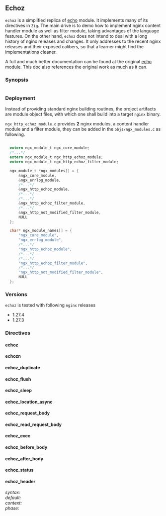 ## Echoz

`echoz` is a simplified replica of [echo][1] module. It implements many of its directives in `Zig`. The main drive is
to demo how to implement nginx content handler module as well as filter module, taking advantages of the language features.
On the other hand, `echoz` does not intend to deal with a long history of nginx releases and changes. It only addresses to
the recent nginx releases and their exposed calibers, so that a learner might find the implementations cleaner.

A full and much better documentation can be found at the original [echo][1] module. This doc also references the original work
as much as it can.

### Synopsis

```nginx

```

### Deployment

Instead of providing standard nginx building routines, the project artifacts are module object files,
with which one shall build into a target `nginx` binary.

`ngx_http_echoz_module.o` provides **2** nginx modules, a content handler module and a filter module,
they can be added in the `objs/ngx_modules.c` as following.

```c

  extern ngx_module_t ngx_core_module;
  /*...*/
  extern ngx_module_t ngx_http_echoz_module;
  extern ngx_module_t ngx_http_echoz_filter_module;

  ngx_module_t *ngx_modules[] = {
      &ngx_core_module,
      &ngx_errlog_module,
      /*...*/
      &ngx_http_echoz_module,
      /*...*/
      /*...*/
      &ngx_http_echoz_filter_module,
      /*...*/
      &ngx_http_not_modified_filter_module,
      NULL
  };

  char* ngx_module_names[] = {
      "ngx_core_module",
      "ngx_errlog_module",
      /*...*/
      "ngx_http_echoz_module",
      /*...*/
      /*...*/
      "ngx_http_echoz_filter_module",
      /*...*/
      "ngx_http_not_modified_filter_module",
      NULL
  };

```

### Versions

`echoz` is tested with following `nginx` releases

- 1.27.4
- 1.27.3

### Directives

#### echoz

#### echozn

#### echoz_duplicate

#### echoz_flush

#### echoz_sleep

#### echoz_location_async

#### echoz_request_body

#### echoz_read_request_body

#### echoz_exec

#### echoz_before_body

#### echoz_after_body

#### echoz_status

#### echoz_header

*syntax:*           
*default:*          
*context:*          
*phase:*            

```nginx

```




[1]: https://github.com/openresty/echo-nginx-module "echo"



